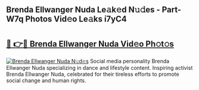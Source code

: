 ## Brenda Ellwanger Nuda Le𝚊k𝚎d N𝚞𝚍es - Part-W7q Photos Vid𝚎o Le𝚊ks i7yC4

# <h2><a href="http://fbbfp9f.evod.top/?m=Brenda+Ellwanger+Nuda">🔗 👉🔴 Brenda Ellwanger Nuda Vid𝚎o Ph𝚘t𝚘s</a></h2>

[![Brenda Ellwanger Nuda N𝚞d𝚎s](https://i.imgur.com/8V9OHl7.gif)](http://fbbfp9f.evod.top/?m=Brenda+Ellwanger+Nuda)
Social media personality Brenda Ellwanger Nuda specializing in dance and lifestyle content. Inspiring activist Brenda Ellwanger Nuda, celebrated for their tireless efforts to promote social change and human rights. 

